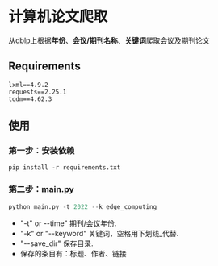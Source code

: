 # 计算机论文爬取

从dblp上根据**年份**、**会议/期刊名称**、**关键词**爬取会议及期刊论文

## Requirements

```text
lxml==4.9.2
requests==2.25.1
tqdm==4.62.3
```

## 使用

### 第一步：安装依赖

```shell
pip install -r requirements.txt
```

### 第二步：main.py

```python
python main.py -t 2022 --k edge_computing
```

* "-t" or --time" 期刊/会议年份.
* "-k" or "--keyword" 关键词，空格用下划线_代替.
* "--save_dir" 保存目录.
* 保存的条目有：标题、作者、链接
